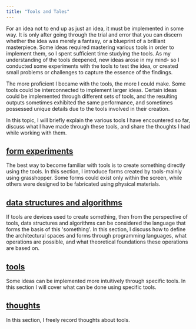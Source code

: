 ```yaml
---
title: "Tools and Tales"
---
```


For an idea not to end up as just an idea, it must be implemented in some way. It is only after going through the trial and error that you can discern whether the idea was merely a fantasy, or a blueprint of a brilliant masterpiece. Some ideas required mastering various tools in order to implement them, so I spent sufficient time studying the tools. As my understanding of the tools deepened, new ideas arose in my mind- so I conducted some experiments with the tools to test the idea, or created small problems or challenges to capture the essence of the findings.

The more proficient I became with the tools, the more I could make. Some tools could be interconnected to implement larger ideas. Certain ideas could be implemented through different sets of tools, and the resulting outputs sometimes exhibited the same performance, and sometimes possessed unique details due to the tools involved in their creation.

In this topic, I will briefly explain the various tools I have encountered so far, discuss what I have made through these tools, and share the thoughts I had while working with them.

[__form experiments__](./form-experiments/index.md)
--
The best way to become familiar with tools is to create something directly using the tools. In this section, I introduce forms created by tools-mainly using grasshopper. Some forms could exist only within the screen, while others were designed to be fabricated using physical materials.

[__data structures and algorithms__](./data-structures-and-algorithms/index.md)
--
If tools are devices used to create something, then from the perspective of tools, data structures and algorithms can be considered the language that forms the basis of this 'something'. In this section, I discuss how to define the architectural spaces and forms through programming languages, what operations are possible, and what theoretical foundations these operations are based on.

[__tools__](./tools/index.md)
--
Some ideas can be implemented more intuitively through specific tools. In this section I will cover what can be done using specific tools.

[__thoughts__](./thoughts/index.md)
--
In this section, I freely record thoughts about tools.
